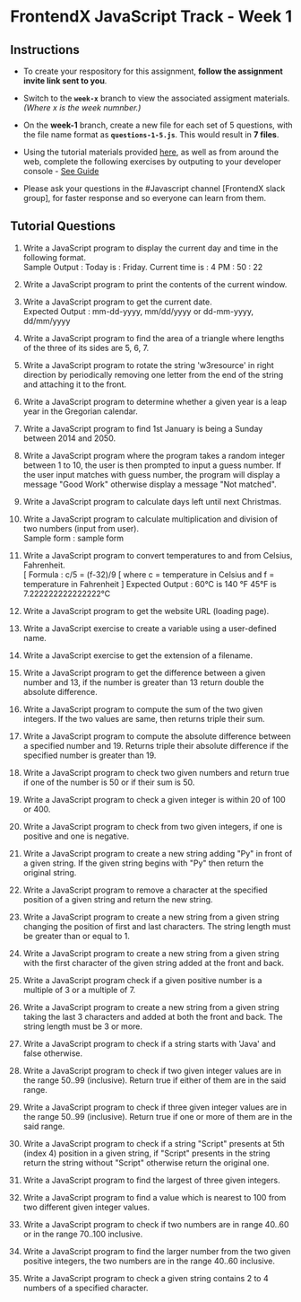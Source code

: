 # FrontendX JavaScript Track - Week 1

## Instructions
- To create your respository for this assignment, **follow the assignment invite link sent to you**.

- Switch to the **`week-x`** branch to view the associated assigment materials. *(Where x is the week numnber.)*

- On the **week-1** branch, create a new file for each set of 5 questions, with the file name format as **`questions-1-5.js`**. This would result in **7 files**.
 
- Using the tutorial materials provided [here](https://javascript.info/), as well as from around the web, complete the following exercises by outputing to your developer console - [See Guide](https://developer.mozilla.org/en-US/docs/Web/API/Console/log)

- Please ask your questions in the #Javascript channel [FrontendX slack group], for faster response and so everyone can learn from them.
   


## Tutorial Questions

1. Write a JavaScript program to display the current day and time in the following format.  
Sample Output : Today is : Friday. 
Current time is : 4 PM : 50 : 22


2. Write a JavaScript program to print the contents of the current window.  


3. Write a JavaScript program to get the current date.  
Expected Output : 
mm-dd-yyyy, mm/dd/yyyy or dd-mm-yyyy, dd/mm/yyyy


4. Write a JavaScript program to find the area of a triangle where lengths of the three of its sides are 5, 6, 7.  


5. Write a JavaScript program to rotate the string 'w3resource' in right direction by periodically removing one letter from the end of the string and attaching it to the front.  


6. Write a JavaScript program to determine whether a given year is a leap year in the Gregorian calendar.  


7. Write a JavaScript program to find 1st January is being a Sunday between 2014 and 2050.  


8. Write a JavaScript program where the program takes a random integer between 1 to 10, the user is then prompted to input a guess number. If the user input matches with guess number, the program will display a message "Good Work" otherwise display a message "Not matched".  


9. Write a JavaScript program to calculate days left until next Christmas.  


10. Write a JavaScript program to calculate multiplication and division of two numbers (input from user).  
Sample form : 
sample form


11. Write a JavaScript program to convert temperatures to and from Celsius, Fahrenheit.  
[ Formula : c/5 = (f-32)/9 [ where c = temperature in Celsius and f = temperature in Fahrenheit ] 
Expected Output : 
60°C is 140 °F
45°F is 7.222222222222222°C 


12. Write a JavaScript program to get the website URL (loading page).  


13. Write a JavaScript exercise to create a variable using a user-defined name.  


14. Write a JavaScript exercise to get the extension of a filename.  


15. Write a JavaScript program to get the difference between a given number and 13, if the number is greater than 13 return double the absolute difference.  


16. Write a JavaScript program to compute the sum of the two given integers. If the two values are same, then returns triple their sum.  


17. Write a JavaScript program to compute the absolute difference between a specified number and 19. Returns triple their absolute difference if the specified number is greater than 19.  


18. Write a JavaScript program to check two given numbers and return true if one of the number is 50 or if their sum is 50.  


19. Write a JavaScript program to check a given integer is within 20 of 100 or 400.  


20. Write a JavaScript program to check from two given integers, if one is positive and one is negative.  


21. Write a JavaScript program to create a new string adding "Py" in front of a given string. If the given string begins with "Py" then return the original string.  


22. Write a JavaScript program to remove a character at the specified position of a given string and return the new string.  


23. Write a JavaScript program to create a new string from a given string changing the position of first and last characters. The string length must be greater than or equal to 1.  


24. Write a JavaScript program to create a new string from a given string with the first character of the given string added at the front and back.  


25. Write a JavaScript program check if a given positive number is a multiple of 3 or a multiple of 7.  


26. Write a JavaScript program to create a new string from a given string taking the last 3 characters and added at both the front and back. The string length must be 3 or more.  


27. Write a JavaScript program to check if a string starts with 'Java' and false otherwise.  


28. Write a JavaScript program to check if two given integer values are in the range 50..99 (inclusive). Return true if either of them are in the said range.  


29. Write a JavaScript program to check if three given integer values are in the range 50..99 (inclusive). Return true if one or more of them are in the said range.  


30. Write a JavaScript program to check if a string "Script" presents at 5th (index 4) position in a given string, if "Script" presents in the string return the string without "Script" otherwise return the original one.  


31. Write a JavaScript program to find the largest of three given integers.  


32. Write a JavaScript program to find a value which is nearest to 100 from two different given integer values.  


33. Write a JavaScript program to check if two numbers are in range 40..60 or in the range 70..100 inclusive.  


34. Write a JavaScript program to find the larger number from the two given positive integers, the two numbers are in the range 40..60 inclusive.  


35. Write a JavaScript program to check a given string contains 2 to 4 numbers of a specified character.  
